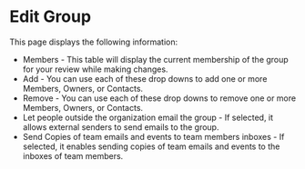 # Edit Group

This page displays the following information:

* Members - This table will display the current membership of the group for your review while making changes.&#x20;
* Add - You can use each of these drop downs to add one or more Members, Owners, or Contacts.
* Remove - You can use each of these drop downs to remove one or more Members, Owners, or Contacts.
* Let people outside the organization email the group - If selected, it allows external senders to send emails to the group.
* Send Copies of team emails and events to team members inboxes - If selected, it enables sending copies of team emails and events to the inboxes of team members.
